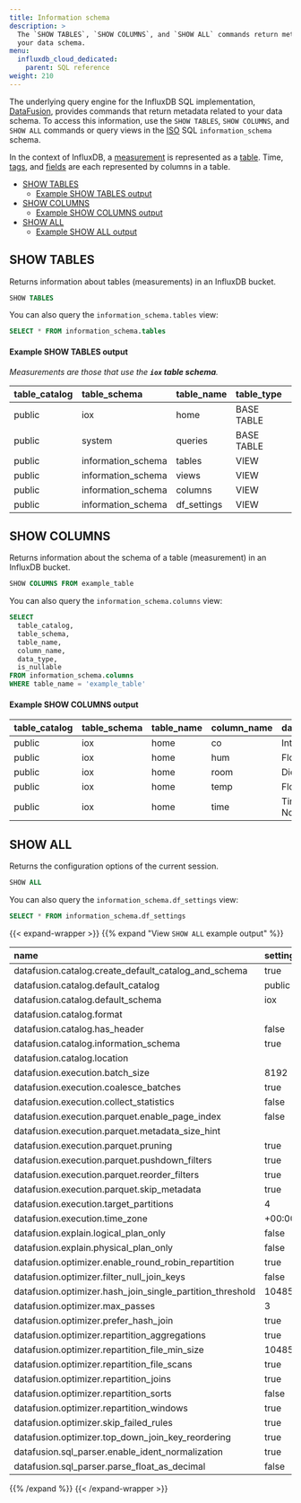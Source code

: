 ```yaml
---
title: Information schema
description: >
  The `SHOW TABLES`, `SHOW COLUMNS`, and `SHOW ALL` commands return metadata related to
  your data schema.
menu:
  influxdb_cloud_dedicated:
    parent: SQL reference
weight: 210
---
```


The underlying query engine for the InfluxDB SQL implementation,
[DataFusion](https://arrow.apache.org/datafusion/index.html), provides commands
that return metadata related to your data schema.
To access this information, use the `SHOW TABLES`, `SHOW COLUMNS`, and
`SHOW ALL` commands or query views in the [ISO](https://www.iso.org/) SQL
`information_schema` schema.

In the context of InfluxDB, a [measurement](/influxdb/cloud-dedicated/reference/glossary/#measurement)
is represented as a [table](/influxdb/clustered/reference/glossary/#table). Time, [tags](/influxdb/cloud-dedicated/reference/glossary/#tag),
and [fields](/influxdb/cloud-dedicated/reference/glossary/#field) are each represented
by columns in a table.

- [SHOW TABLES](#show-tables)
  - [Example SHOW TABLES output](#example-show-tables-output)
- [SHOW COLUMNS](#show-columns)
  - [Example SHOW COLUMNS output](#example-show-columns-output)
- [SHOW ALL](#show-all)
  - [Example SHOW ALL output](#view-show-all-example-output)

## SHOW TABLES

Returns information about tables (measurements) in an InfluxDB bucket.

```sql
SHOW TABLES
```

You can also query the `information_schema.tables` view:

```sql
SELECT * FROM information_schema.tables
```

#### Example SHOW TABLES output

_Measurements are those that use the **`iox` table schema**._

| table_catalog | table_schema       | table_name  | table_type |
| :------------ | :----------------- | :---------- | :--------- |
| public        | iox                | home        | BASE TABLE |
| public        | system             | queries     | BASE TABLE |
| public        | information_schema | tables      | VIEW       |
| public        | information_schema | views       | VIEW       |
| public        | information_schema | columns     | VIEW       |
| public        | information_schema | df_settings | VIEW       |

## SHOW COLUMNS

Returns information about the schema of a table (measurement) in an InfluxDB bucket.

```sql
SHOW COLUMNS FROM example_table
```

You can also query the `information_schema.columns` view:

```sql
SELECT
  table_catalog,
  table_schema,
  table_name,
  column_name,
  data_type,
  is_nullable
FROM information_schema.columns
WHERE table_name = 'example_table'
```

#### Example SHOW COLUMNS output

| table_catalog | table_schema | table_name | column_name | data_type                   | is_nullable |
| :------------ | :----------- | :--------- | :---------- | :-------------------------- | :---------- |
| public        | iox          | home       | co          | Int64                       | YES         |
| public        | iox          | home       | hum         | Float64                     | YES         |
| public        | iox          | home       | room        | Dictionary(Int32, Utf8)     | YES         |
| public        | iox          | home       | temp        | Float64                     | YES         |
| public        | iox          | home       | time        | Timestamp(Nanosecond, None) | NO          |

## SHOW ALL

Returns the configuration options of the current session.

```sql
SHOW ALL
```

You can also query the `information_schema.df_settings` view:

```sql
SELECT * FROM information_schema.df_settings
```

{{< expand-wrapper >}}
{{% expand "View `SHOW ALL` example output" %}}

| name                                                      | setting  |
| :-------------------------------------------------------- | :------- |
| datafusion.catalog.create_default_catalog_and_schema      | true     |
| datafusion.catalog.default_catalog                        | public   |
| datafusion.catalog.default_schema                         | iox      |
| datafusion.catalog.format                                 |          |
| datafusion.catalog.has_header                             | false    |
| datafusion.catalog.information_schema                     | true     |
| datafusion.catalog.location                               |          |
| datafusion.execution.batch_size                           | 8192     |
| datafusion.execution.coalesce_batches                     | true     |
| datafusion.execution.collect_statistics                   | false    |
| datafusion.execution.parquet.enable_page_index            | false    |
| datafusion.execution.parquet.metadata_size_hint           |          |
| datafusion.execution.parquet.pruning                      | true     |
| datafusion.execution.parquet.pushdown_filters             | true     |
| datafusion.execution.parquet.reorder_filters              | true     |
| datafusion.execution.parquet.skip_metadata                | true     |
| datafusion.execution.target_partitions                    | 4        |
| datafusion.execution.time_zone                            | +00:00   |
| datafusion.explain.logical_plan_only                      | false    |
| datafusion.explain.physical_plan_only                     | false    |
| datafusion.optimizer.enable_round_robin_repartition       | true     |
| datafusion.optimizer.filter_null_join_keys                | false    |
| datafusion.optimizer.hash_join_single_partition_threshold | 1048576  |
| datafusion.optimizer.max_passes                           | 3        |
| datafusion.optimizer.prefer_hash_join                     | true     |
| datafusion.optimizer.repartition_aggregations             | true     |
| datafusion.optimizer.repartition_file_min_size            | 10485760 |
| datafusion.optimizer.repartition_file_scans               | true     |
| datafusion.optimizer.repartition_joins                    | true     |
| datafusion.optimizer.repartition_sorts                    | false    |
| datafusion.optimizer.repartition_windows                  | true     |
| datafusion.optimizer.skip_failed_rules                    | true     |
| datafusion.optimizer.top_down_join_key_reordering         | true     |
| datafusion.sql_parser.enable_ident_normalization          | true     |
| datafusion.sql_parser.parse_float_as_decimal              | false    |

{{% /expand %}}
{{< /expand-wrapper >}}

